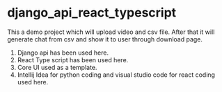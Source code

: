 # django_api_react_typescript
This a demo project which will upload video and csv file. After that it will generate chat from csv and show it to user through download page.
1. Django api has been used here.
2. React Type script has been used here.
3. Core UI used as a template.
4. Intellij Idea for python coding and visual studio code for react coding used here.
